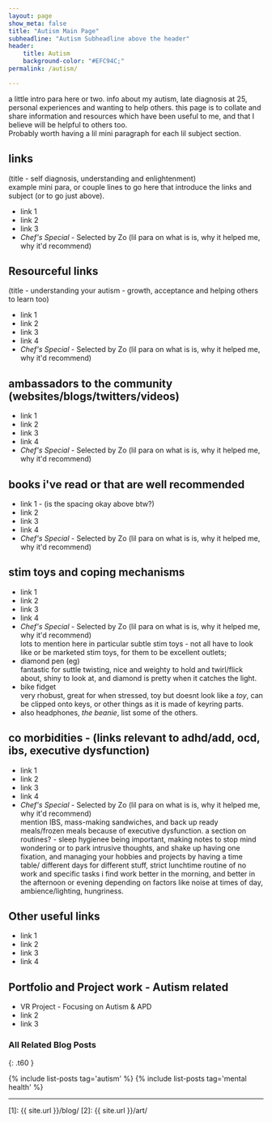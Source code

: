 ```yaml
---
layout: page
show_meta: false
title: "Autism Main Page"
subheadline: "Autism Subheadline above the header"
header:
    title: Autism
    background-color: "#EFC94C;"
permalink: /autism/

---
```

a little intro para here or two. info about my autism, late diagnosis at 25, personal experiences and wanting to help others. this page is to collate and share information and resources which have been useful to me, and that I believe will be helpful to others too. <br/>Probably worth having a lil mini paragraph for each lil subject section.



## links 
(title - self diagnosis, understanding and enlightenment)<br/>
example mini para, or couple lines to go here that introduce the links and subject (or to go just above).
* link 1
* link 2
* link 3
* *Chef's Special* - Selected by Zo (lil para on what is is, why it helped me, why it'd recommend)


## Resourceful links 
(title - understanding your autism - growth, acceptance and helping others to learn too)

* link 1
* link 2
* link 3
* link 4
* *Chef's Special* - Selected by Zo (lil para on what is is, why it helped me, why it'd recommend)


## ambassadors to the community (websites/blogs/twitters/videos)

* link 1
* link 2
* link 3
* link 4
* *Chef's Special* - Selected by Zo (lil para on what is is, why it helped me, why it'd recommend)


## books i've read or that are well recommended
* link 1 - (is the spacing okay above btw?)
* link 2
* link 3
* link 4
* *Chef's Special* - Selected by Zo (lil para on what is is, why it helped me, why it'd recommend)


## stim toys and coping mechanisms 

* link 1
* link 2
* link 3
* link 4
* *Chef's Special* - Selected by Zo (lil para on what is is, why it helped me, why it'd recommend)<br> lots to mention here in particular subtle stim toys - not all have to look like or be marketed stim toys, for them to be excellent outlets;
* diamond pen (eg) <br/> fantastic for suttle twisting, nice and weighty to hold and twirl/flick about, shiny to look at, and diamond is pretty when it catches the light. 
* bike fidget <br/> very rhobust, great for when stressed, toy but doesnt look like a *toy*, can be clipped onto keys, or other things as it is made of keyring parts. 
* also headphones, *the beanie*, list some of the others.


## co morbidities - (links relevant to adhd/add, ocd, ibs, executive dysfunction)

* link 1
* link 2
* link 3
* link 4
* *Chef's Special* - Selected by Zo (lil para on what is is, why it helped me, why it'd recommend) <br/> mention IBS, mass-making sandwiches, and back up ready meals/frozen meals because of executive dysfunction. a section on routines? -  sleep hygienee being important, making notes to stop mind wondering or to park intrusive thoughts, and shake up having one fixation, and managing your hobbies and projects by having a time table/ different days for different stuff, strict lunchtime routine of no work and specific tasks i find work better in the morning, and better in the afternoon or evening depending on factors like noise at times of day, ambience/lighting, hungriness.


## Other useful links

* link 1
* link 2
* link 3
* link 4

## Portfolio and Project work - Autism related

* VR Project - Focusing on Autism & APD
* link 2
* link 3


### All Related Blog Posts
{: .t60 }

{% include list-posts tag='autism' %}
{% include list-posts tag='mental health' %}


---


[1]: {{ site.url }}/blog/
 [2]: {{ site.url }}/art/
